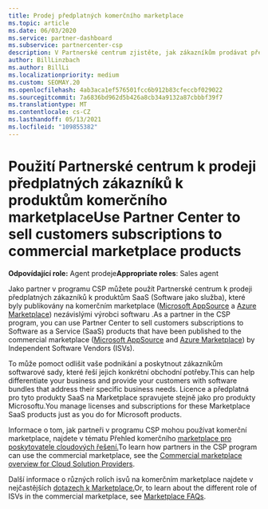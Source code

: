 ```yaml
---
title: Prodej předplatných komerčního marketplace
ms.topic: article
ms.date: 06/03/2020
ms.service: partner-dashboard
ms.subservice: partnercenter-csp
description: V Partnerské centrum zjistěte, jak zákazníkům prodávat předplatná produktů SaaS publikovaných nezávislými výrobci softwaru (ISV) na komerčním marketplace.
author: BillLinzbach
ms.author: BillLi
ms.localizationpriority: medium
ms.custom: SEOMAY.20
ms.openlocfilehash: 4ab3aca1ef576501fcc6b912b83cfeccbf029022
ms.sourcegitcommit: 7a6836bd962d5b426a8cb34a9132a87cbbbf39f7
ms.translationtype: MT
ms.contentlocale: cs-CZ
ms.lasthandoff: 05/13/2021
ms.locfileid: "109855382"
---
```

# <a name="use-partner-center-to-sell-customers-subscriptions-to-commercial-marketplace-products"></a><span data-ttu-id="4a8cc-103">Použití Partnerské centrum k prodeji předplatných zákazníků k produktům komerčního marketplace</span><span class="sxs-lookup"><span data-stu-id="4a8cc-103">Use Partner Center to sell customers subscriptions to commercial marketplace products</span></span>

<span data-ttu-id="4a8cc-104">**Odpovídající role:** Agent prodeje</span><span class="sxs-lookup"><span data-stu-id="4a8cc-104">**Appropriate roles**: Sales agent</span></span>

<span data-ttu-id="4a8cc-105">Jako partner v programu CSP můžete použít Partnerské centrum k prodeji předplatných zákazníků k produktům SaaS (Software jako služba), které byly publikovány na komerčním marketplace ([Microsoft AppSource](https://appsource.microsoft.com/) a [Azure Marketplace](https://azuremarketplace.microsoft.com/)) nezávislými výrobci softwaru .</span><span class="sxs-lookup"><span data-stu-id="4a8cc-105">As a partner in the CSP program, you can use Partner Center to sell customers subscriptions to Software as a Service (SaaS) products that have been published to the commercial marketplace ([Microsoft AppSource](https://appsource.microsoft.com/) and [Azure Marketplace](https://azuremarketplace.microsoft.com/)) by Independent Software Vendors (ISVs).</span></span>

<span data-ttu-id="4a8cc-106">To může pomoct odlišit vaše podnikání a poskytnout zákazníkům softwarové sady, které řeší jejich konkrétní obchodní potřeby.</span><span class="sxs-lookup"><span data-stu-id="4a8cc-106">This can help differentiate your business and provide your customers with software bundles that address their specific business needs.</span></span> <span data-ttu-id="4a8cc-107">Licence a předplatná pro tyto produkty SaaS na Marketplace spravujete stejně jako pro produkty Microsoftu.</span><span class="sxs-lookup"><span data-stu-id="4a8cc-107">You manage licenses and subscriptions for these Marketplace SaaS products just as you do for Microsoft products.</span></span>

<span data-ttu-id="4a8cc-108">Informace o tom, jak partneři v programu CSP mohou používat komerční marketplace, najdete v tématu Přehled komerčního [marketplace pro poskytovatele cloudových řešení.](csp-commercial-marketplace-overview.md)</span><span class="sxs-lookup"><span data-stu-id="4a8cc-108">To learn how partners in the CSP program can use the commercial marketplace, see the [Commercial marketplace overview for Cloud Solution Providers](csp-commercial-marketplace-overview.md).</span></span>

<span data-ttu-id="4a8cc-109">Další informace o různých rolích isvů na komerčním marketplace najdete v nejčastějších [dotazech k Marketplace.](/azure/marketplace/marketplace-faq-publisher-guide)</span><span class="sxs-lookup"><span data-stu-id="4a8cc-109">Or, to learn about the different role of ISVs in the commercial marketplace, see [Marketplace FAQs](/azure/marketplace/marketplace-faq-publisher-guide).</span></span>